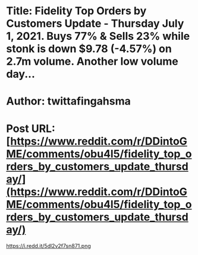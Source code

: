 # Title: Fidelity Top Orders by Customers Update - Thursday July 1, 2021. Buys 77% & Sells 23% while stonk is down $9.78 (-4.57%) on 2.7m volume. Another low volume day...
# Author: twittafingahsma
# Post URL: [https://www.reddit.com/r/DDintoGME/comments/obu4l5/fidelity_top_orders_by_customers_update_thursday/](https://www.reddit.com/r/DDintoGME/comments/obu4l5/fidelity_top_orders_by_customers_update_thursday/)


https://i.redd.it/5dl2v2f7sn871.png
